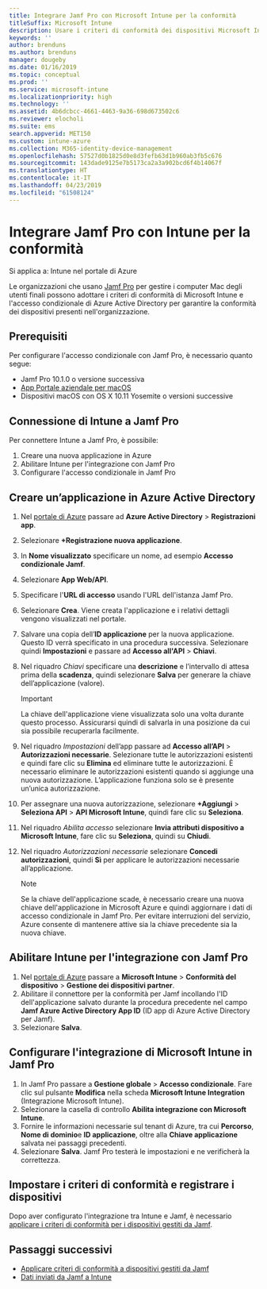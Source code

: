 ```yaml
---
title: Integrare Jamf Pro con Microsoft Intune per la conformità
titleSuffix: Microsoft Intune
description: Usare i criteri di conformità dei dispositivi Microsoft Intune con l'accesso condizionale di Azure Active Directory per proteggere i dispositivi gestiti Jamf.
keywords: ''
author: brenduns
ms.author: brenduns
manager: dougeby
ms.date: 01/16/2019
ms.topic: conceptual
ms.prod: ''
ms.service: microsoft-intune
ms.localizationpriority: high
ms.technology: ''
ms.assetid: 4b6dcbcc-4661-4463-9a36-698d673502c6
ms.reviewer: elocholi
ms.suite: ems
search.appverid: MET150
ms.custom: intune-azure
ms.collection: M365-identity-device-management
ms.openlocfilehash: 57527d0b1825d0e8d3fefb63d1b960ab3fb5c676
ms.sourcegitcommit: 143dade9125e7b5173ca2a3a902bcd6f4b14067f
ms.translationtype: HT
ms.contentlocale: it-IT
ms.lasthandoff: 04/23/2019
ms.locfileid: "61508124"
---
```

# <a name="integrate-jamf-pro-with-intune-for-compliance"></a>Integrare Jamf Pro con Intune per la conformità

Si applica a: Intune nel portale di Azure

Le organizzazioni che usano [Jamf Pro](https://www.jamf.com) per gestire i computer Mac degli utenti finali possono adottare i criteri di conformità di Microsoft Intune e l'accesso condizionale di Azure Active Directory per garantire la conformità dei dispositivi presenti nell'organizzazione.

## <a name="prerequisites"></a>Prerequisiti

Per configurare l'accesso condizionale con Jamf Pro, è necessario quanto segue:

- Jamf Pro 10.1.0 o versione successiva
- [App Portale aziendale per macOS](https://aka.ms/macoscompanyportal)
- Dispositivi macOS con OS X 10.11 Yosemite o versioni successive

## <a name="connecting-intune-to-jamf-pro"></a>Connessione di Intune a Jamf Pro

Per connettere Intune a Jamf Pro, è possibile:

1. Creare una nuova applicazione in Azure
2. Abilitare Intune per l'integrazione con Jamf Pro
3. Configurare l'accesso condizionale in Jamf Pro

## <a name="create-an-application-in-azure-active-directory"></a>Creare un’applicazione in Azure Active Directory

1. Nel [portale di Azure](https://portal.azure.com) passare ad **Azure Active Directory** > **Registrazioni app**.
2. Selezionare **+Registrazione nuova applicazione**.
3. In **Nome visualizzato** specificare un nome, ad esempio **Accesso condizionale Jamf**.
4. Selezionare **App Web/API**.
5. Specificare l'**URL di accesso** usando l'URL dell'istanza Jamf Pro.
6. Selezionare **Crea**. Viene creata l'applicazione e i relativi dettagli vengono visualizzati nel portale.
7. Salvare una copia dell’**ID applicazione** per la nuova applicazione. Questo ID verrà specificato in una procedura successiva. Selezionare quindi **Impostazioni** e passare ad **Accesso all'API** > **Chiavi**.
8. Nel riquadro *Chiavi* specificare una **descrizione** e l’intervallo di attesa prima della **scadenza**, quindi selezionare **Salva** per generare la chiave dell’applicazione (valore).

   > [!IMPORTANT]
   > La chiave dell'applicazione viene visualizzata solo una volta durante questo processo. Assicurarsi quindi di salvarla in una posizione da cui sia possibile recuperarla facilmente.

8. Nel riquadro *Impostazioni* dell’app passare ad **Accesso all’API** > **Autorizzazioni necessarie**. Selezionare tutte le autorizzazioni esistenti e quindi fare clic su **Elimina** ed eliminare tutte le autorizzazioni. È necessario eliminare le autorizzazioni esistenti quando si aggiunge una nuova autorizzazione. L’applicazione funziona solo se è presente un’unica autorizzazione.  
9. Per assegnare una nuova autorizzazione, selezionare **+Aggiungi** > **Seleziona API** > **API Microsoft Intune**, quindi fare clic su **Seleziona**.
10. Nel riquadro *Abilita accesso* selezionare **Invia attributi dispositivo a Microsoft Intune**, fare clic su **Seleziona**, quindi su **Chiudi**.
11. Nel riquadro *Autorizzazioni necessarie* selezionare **Concedi autorizzazioni**, quindi **Sì** per applicare le autorizzazioni necessarie all’applicazione.

    > [!NOTE]
    > Se la chiave dell'applicazione scade, è necessario creare una nuova chiave dell'applicazione in Microsoft Azure e quindi aggiornare i dati di accesso condizionale in Jamf Pro. Per evitare interruzioni del servizio, Azure consente di mantenere attive sia la chiave precedente sia la nuova chiave.

## <a name="enable-intune-to-integrate-with-jamf-pro"></a>Abilitare Intune per l'integrazione con Jamf Pro

1. Nel [portale di Azure](https://portal.azure.com) passare a **Microsoft Intune** > **Conformità del dispositivo** > **Gestione dei dispositivi partner**.
2. Abilitare il connettore per la conformità per Jamf incollando l'ID dell'applicazione salvato durante la procedura precedente nel campo **Jamf Azure Active Directory App ID** (ID app di Azure Active Directory per Jamf).
3. Selezionare **Salva**.

## <a name="configure-microsoft-intune-integration-in-jamf-pro"></a>Configurare l'integrazione di Microsoft Intune in Jamf Pro

1. In Jamf Pro passare a **Gestione globale** > **Accesso condizionale**. Fare clic sul pulsante **Modifica** nella scheda **Microsoft Intune Integration** (Integrazione Microsoft Intune).
2. Selezionare la casella di controllo **Abilita integrazione con Microsoft Intune**.
3. Fornire le informazioni necessarie sul tenant di Azure, tra cui **Percorso**, **Nome di dominio**e **ID applicazione**, oltre alla **Chiave applicazione** salvata nei passaggi precedenti.
4. Selezionare **Salva**. Jamf Pro testerà le impostazioni e ne verificherà la correttezza.

## <a name="set-up-compliance-policies-and-register-devices"></a>Impostare i criteri di conformità e registrare i dispositivi

Dopo aver configurato l'integrazione tra Intune e Jamf, è necessario [applicare i criteri di conformità per i dispositivi gestiti da Jamf](conditional-access-assign-jamf.md).



## <a name="next-steps"></a>Passaggi successivi

- [Applicare criteri di conformità a dispositivi gestiti da Jamf](conditional-access-assign-jamf.md)
- [Dati inviati da Jamf a Intune](data-jamf-sends-to-intune.md)
